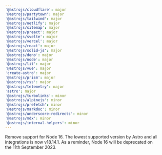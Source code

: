 ```yaml
---
'@astrojs/cloudflare': major
'@astrojs/partytown': major
'@astrojs/tailwind': major
'@astrojs/netlify': major
'@astrojs/sitemap': major
'@astrojs/preact': major
'@astrojs/svelte': major
'@astrojs/vercel': major
'@astrojs/react': major
'@astrojs/solid-js': major
'@astrojs/deno': major
'@astrojs/node': major
'@astrojs/lit': major
'@astrojs/vue': major
'create-astro': major
'@astrojs/prism': major
'@astrojs/rss': major
'@astrojs/telemetry': major
'astro': major
'@astrojs/turbolinks': minor
'@astrojs/alpinejs': minor
'@astrojs/prefetch': minor
'@astrojs/markdoc': minor
'@astrojs/underscore-redirects': minor
'@astrojs/mdx': minor
'@astrojs/internal-helpers': minor
---
```


Remove support for Node 16. The lowest supported version by Astro and all integrations is now v18.14.1. As a reminder, Node 16 will be deprecated on the 11th September 2023.
